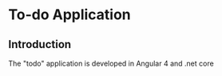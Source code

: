 # To-do Application
## Introduction

The "todo" application is developed in Angular 4 and .net core


